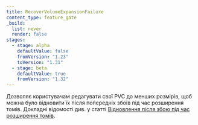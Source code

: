 ```yaml
---
title: RecoverVolumeExpansionFailure
content_type: feature_gate
_build:
  list: never
  render: false
stages:
  - stage: alpha
    defaultValue: false
    fromVersion: "1.23"
    toVersion: "1.31"
  - stage: beta
    defaultValue: true
    fromVersion: "1.32"
---
```

Дозволяє користувачам редагувати свої PVC до менших розмірів, щоб можна було відновити їх після попередніх збоїв під час розширення томів. Докладні відомості див. у статті [Відновлення після збою під час розширення томів](/docs/concepts/storage/persistent-volumes/#recovering-from-failure-when-expanding-volumes).
